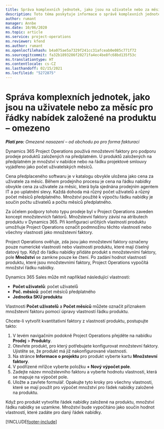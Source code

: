 ```yaml
---
title: Správa komplexních jednotek, jako jsou na uživatele nebo za měsíc pro řádky nabídek založené na produktu – omezeno
description: Toto téma poskytuje informace o správě komplexních jednotek pro řádky nabídek založených na projektu.
author: rumant
manager: Annbe
ms.date: 10/06/2020
ms.topic: article
ms.service: project-operations
ms.reviewer: kfend
ms.author: rumant
ms.openlocfilehash: b4a075ae5a7329f241cc31afceab0e085c771f72
ms.sourcegitcommit: fa32b1893286f20271fa4ec4be8fc68bd135f53c
ms.translationtype: HT
ms.contentlocale: cs-CZ
ms.lasthandoff: 02/15/2021
ms.locfileid: "5272875"
---
```

# <a name="managing-complex-units-such-as-per-user-per-month-for-product-based-quote-lines---lite"></a>Správa komplexních jednotek, jako jsou na uživatele nebo za měsíc pro řádky nabídek založené na produktu – omezeno

_**Platí pro:** Omezené nasazení – od obchodu po pro forma fakturaci_

Dynamics 365 Project Operations používá množstevní faktory pro podporu prodeje produktů založených na předplatném. U produktů založených na předplatném je množství v nabídce nebo na řádku projektové smlouvy vyjádřeno jako počet uživatelských měsíců.

Cena předplaceného softwaru je v katalogu obvykle uložena jako cena za uživatele za měsíc. Během prodejního procesu je cena na řádku nabídky obvykle cena za uživatele za měsíc, která byla sjednána prodejním agentem IT a po uplatnění slevy. Každá dohoda má různý počet uživatelů a různý počet měsíců předplatného. Množství použité k výpočtu řádku nabídky je součin počtu uživatelů a počtu měsíců předplatného.

Za účelem podpory tohoto typu prodeje byl v Project Operations zaveden koncept množstevních faktorů. Množstevní faktory závisí na atributech produktu v Dynamics 365. Při konfiguraci určitých vlastností produktu umožňuje Project Operations označit podmnožinu těchto vlastností nebo všechny vlastnosti jako množstevní faktory.

Project Operations ověřuje, zda jsou jako množstevní faktory označeny pouze numerické vlastnosti nebo vlastnosti produktu, které mají číselný datový typ. Když do řádku nabídky přidáte produkt s množstevními faktory, pole **Množství** se zamkne pouze ke čtení. Po zadání hodnot vlastností produktu, které jsou množstevními faktory, Project Operations vypočítá množství řádku nabídky.

Dynamics 365 Sales může mít například následující vlastnosti:

- **Počet uživatelů**: počet uživatelů
- **Poč. měsíců**: počet měsíců předplatného
- **Jednotka SKU produktu**

Vlastnosti **Počet uživatelů** a **Počet měsíců** můžete označit příznakem množstevní faktoru pomocí úpravy vlastností řádku produktu.

Chcete-li vytvořit kvantitativní faktory z vlastností produktu, postupujte takto:

1. V levém navigačním podokně Project Operations přejděte na nabídku **Prodej** > **Produkty**.
2. Otevřete produkt, pro který potřebujete konfigurovat množstevní faktory. Ujistěte se, že produkt má již nakonfigurované vlastnosti.
3. Na stránce **Informace o projektu** pro produkt vyberte kartu **Množstevní faktory**.
4. V podřízené mřížce vyberte položku **+ Nový výpočet pole**.
5. Zadejte název množstevního faktoru a vyberte hodnotu vlastnosti, která se mapuje na výpočet pole.
6. Uložte a zavřete formulář. Opakujte tyto kroky pro všechny vlastnosti, které se mají použít pro výpočet množství pro řádek nabídky založené na produktu.

Když pro produkt vytvoříte řádek nabídky založené na produktu, množství řádku nabídky se uzamkne. Množství bude vypočítáno jako součin hodnot vlastností, které zadáte pro daný řádek nabídky.


[!INCLUDE[footer-include](../../includes/footer-banner.md)]